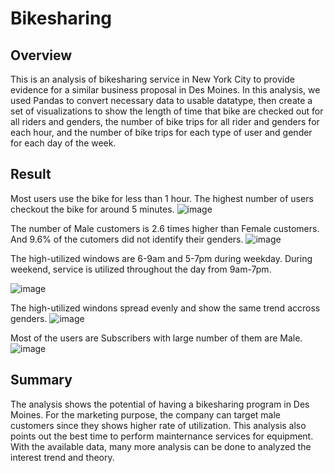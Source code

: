 # Bikesharing

## Overview
This is an analysis of bikesharing service in New York City to provide evidence for a similar business proposal in Des Moines. In this analysis, we used Pandas to convert necessary data to usable datatype, then create a set of visualizations to show the length of time that bike are checked out for all riders and genders, the number of bike trips for all rider and genders for each hour, and the number of bike trips for each type of user and gender for each day of the week.

## Result

Most users use the bike for less than 1 hour. The highest number of users checkout the bike for around 5 minutes.
![image](https://user-images.githubusercontent.com/114631804/224054605-ce9d1eee-96bd-40a0-b11a-04b46a9bfb4f.png)

The number of Male customers is 2.6 times higher than Female customers. And 9.6% of the cutomers did not identify their genders.
![image](https://user-images.githubusercontent.com/114631804/224055092-b2ce5f5e-e9a8-4b53-8906-55b6faf619df.png)

The high-utilized windows are 6-9am and 5-7pm during weekday. During weekend, service is utilized throughout the day from 9am-7pm.

![image](https://user-images.githubusercontent.com/114631804/224055758-94d69e0a-af04-45b2-935d-44007631a2cd.png)

The high-utilized windons spread evenly and show the same trend accross genders.
![image](https://user-images.githubusercontent.com/114631804/224055963-2481532c-cc9f-4869-a68f-38fd08e804d7.png)

Most of the users are Subscribers with large number of them are Male.
![image](https://user-images.githubusercontent.com/114631804/224056115-41d7809d-81ed-484c-928d-6e0a215a6633.png)

## Summary
The analysis shows the potential of having a bikesharing program in Des Moines. For the marketing purpose, the company can target male customers since they shows higher rate of utilization. This analysis also points out the best time to perform mainternance services for equipment. With the available data, many more analysis can be done to analyzed the interest trend and theory.
